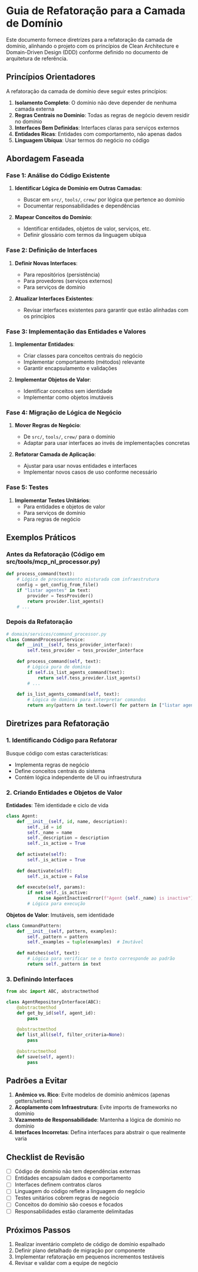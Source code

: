 # Guia de Refatoração para a Camada de Domínio

Este documento fornece diretrizes para a refatoração da camada de domínio, alinhando o projeto com os princípios de Clean Architecture e Domain-Driven Design (DDD) conforme definido no documento de arquitetura de referência.

## Princípios Orientadores

A refatoração da camada de domínio deve seguir estes princípios:

1. **Isolamento Completo**: O domínio não deve depender de nenhuma camada externa
2. **Regras Centrais no Domínio**: Todas as regras de negócio devem residir no domínio
3. **Interfaces Bem Definidas**: Interfaces claras para serviços externos
4. **Entidades Ricas**: Entidades com comportamento, não apenas dados
5. **Linguagem Ubíqua**: Usar termos do negócio no código

## Abordagem Faseada

### Fase 1: Análise do Código Existente

1. **Identificar Lógica de Domínio em Outras Camadas**:
   - Buscar em `src/`, `tools/`, `crew/` por lógica que pertence ao domínio
   - Documentar responsabilidades e dependências

2. **Mapear Conceitos do Domínio**:
   - Identificar entidades, objetos de valor, serviços, etc.
   - Definir glossário com termos da linguagem ubíqua

### Fase 2: Definição de Interfaces

1. **Definir Novas Interfaces**:
   - Para repositórios (persistência)
   - Para provedores (serviços externos)
   - Para serviços de domínio

2. **Atualizar Interfaces Existentes**:
   - Revisar interfaces existentes para garantir que estão alinhadas com os princípios

### Fase 3: Implementação das Entidades e Valores

1. **Implementar Entidades**:
   - Criar classes para conceitos centrais do negócio
   - Implementar comportamento (métodos) relevante
   - Garantir encapsulamento e validações

2. **Implementar Objetos de Valor**:
   - Identificar conceitos sem identidade
   - Implementar como objetos imutáveis

### Fase 4: Migração de Lógica de Negócio

1. **Mover Regras de Negócio**:
   - De `src/`, `tools/`, `crew/` para o domínio
   - Adaptar para usar interfaces ao invés de implementações concretas

2. **Refatorar Camada de Aplicação**:
   - Ajustar para usar novas entidades e interfaces
   - Implementar novos casos de uso conforme necessário

### Fase 5: Testes

1. **Implementar Testes Unitários**:
   - Para entidades e objetos de valor
   - Para serviços de domínio
   - Para regras de negócio

## Exemplos Práticos

### Antes da Refatoração (Código em src/tools/mcp_nl_processor.py)

```python
def process_command(text):
    # Lógica de processamento misturada com infraestrutura
    config = get_config_from_file()
    if "listar agentes" in text:
        provider = TessProvider()
        return provider.list_agents()
    # ...
```

### Depois da Refatoração

```python
# domain/services/command_processor.py
class CommandProcessorService:
    def __init__(self, tess_provider_interface):
        self.tess_provider = tess_provider_interface
        
    def process_command(self, text):
        # Lógica pura de domínio
        if self.is_list_agents_command(text):
            return self.tess_provider.list_agents()
        # ...
    
    def is_list_agents_command(self, text):
        # Lógica de domínio para interpretar comandos
        return any(pattern in text.lower() for pattern in ["listar agentes", "ver agentes", "mostrar agentes"])
```

## Diretrizes para Refatoração

### 1. Identificando Código para Refatorar

Busque código com estas características:
- Implementa regras de negócio
- Define conceitos centrais do sistema
- Contém lógica independente de UI ou infraestrutura

### 2. Criando Entidades e Objetos de Valor

**Entidades**: Têm identidade e ciclo de vida
```python
class Agent:
    def __init__(self, id, name, description):
        self._id = id
        self._name = name
        self._description = description
        self._is_active = True
    
    def activate(self):
        self._is_active = True
    
    def deactivate(self):
        self._is_active = False
    
    def execute(self, params):
        if not self._is_active:
            raise AgentInactiveError(f"Agent {self._name} is inactive")
        # Lógica para execução
```

**Objetos de Valor**: Imutáveis, sem identidade
```python
class CommandPattern:
    def __init__(self, pattern, examples):
        self._pattern = pattern
        self._examples = tuple(examples)  # Imutável
    
    def matches(self, text):
        # Lógica para verificar se o texto corresponde ao padrão
        return self._pattern in text
```

### 3. Definindo Interfaces

```python
from abc import ABC, abstractmethod

class AgentRepositoryInterface(ABC):
    @abstractmethod
    def get_by_id(self, agent_id):
        pass
    
    @abstractmethod
    def list_all(self, filter_criteria=None):
        pass
    
    @abstractmethod
    def save(self, agent):
        pass
```

## Padrões a Evitar

1. **Anêmico vs. Rico**: Evite modelos de domínio anêmicos (apenas getters/setters)
2. **Acoplamento com Infraestrutura**: Evite imports de frameworks no domínio
3. **Vazamento de Responsabilidade**: Mantenha a lógica de domínio no domínio
4. **Interfaces Incorretas**: Defina interfaces para abstrair o que realmente varia

## Checklist de Revisão

- [ ] Código de domínio não tem dependências externas
- [ ] Entidades encapsulam dados e comportamento
- [ ] Interfaces definem contratos claros
- [ ] Linguagem do código reflete a linguagem do negócio
- [ ] Testes unitários cobrem regras de negócio
- [ ] Conceitos do domínio são coesos e focados
- [ ] Responsabilidades estão claramente delimitadas

## Próximos Passos

1. Realizar inventário completo de código de domínio espalhado
2. Definir plano detalhado de migração por componente
3. Implementar refatoração em pequenos incrementos testáveis
4. Revisar e validar com a equipe de negócio 